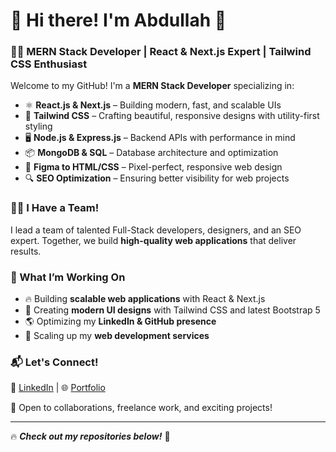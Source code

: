 # 🚀 Hi there! I'm Abdullah 👋  

### 🧑‍💻 MERN Stack Developer | React & Next.js Expert | Tailwind CSS Enthusiast  

Welcome to my GitHub! I'm a **MERN Stack Developer** specializing in:  
- ⚛️ **React.js & Next.js** – Building modern, fast, and scalable UIs  
- 🎨 **Tailwind CSS** – Crafting beautiful, responsive designs with utility-first styling  
- 🖥️ **Node.js & Express.js** – Backend APIs with performance in mind  
- 📦 **MongoDB & SQL** – Database architecture and optimization  
- 🎨 **Figma to HTML/CSS** – Pixel-perfect, responsive web design  
- 🔍 **SEO Optimization** – Ensuring better visibility for web projects  

### 👨‍💼 I Have a Team!  
I lead a team of talented Full-Stack developers, designers, and an SEO expert. Together, we build **high-quality web applications** that deliver results.  

### 📌 What I’m Working On  
- 🔥 Building **scalable web applications** with React & Next.js  
- 🎨 Creating **modern UI designs** with Tailwind CSS and latest Bootstrap 5 
- 🌎 Optimizing my **LinkedIn & GitHub presence**  
- 🚀 Scaling up my **web development services**  

### 📬 Let's Connect!  
💼 [LinkedIn](https://linkedin.com/in/dilawar-hussain44/) |  🌐 [Portfolio](https://www.fiverr.com/users/addijutt/portfolio)  

💌 Open to collaborations, freelance work, and exciting projects!  

---

🔥 **_Check out my repositories below!_** 🚀  
